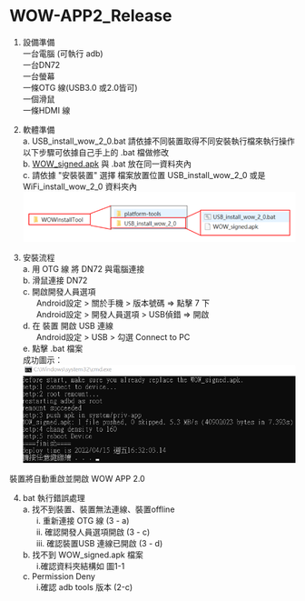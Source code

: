 # WOW-APP2_Release  
1. 設備準備  
一台電腦 (可執行 adb)  
一台DN72  
一台螢幕   
一條OTG 線(USB3.0 或2.0皆可)  
一個滑鼠  
一條HDMI 線  

2. 軟體準備  
a. USB_install_wow_2_0.bat 請依據不同裝置取得不同安裝執行檔來執行操作  
以下步驟可依據自己手上的 .bat 檔做修改  
b. [WOW_signed.apk](https://github.com/Space4mDev/WOW_APP2_Release) 與 .bat 放在同一資料夾內  
c. 請依據 "安裝裝置" 選擇 檔案放置位置 USB_install_wow_2_0 或是 WiFi_install_wow_2_0 資料夾內     
![圖1-1](folderstructure.png)  
  
3. 安裝流程  
a. 用 OTG 線 將 DN72 與電腦連接  
b. 滑鼠連接 DN72  
c. 開啟開發人員選項  
&nbsp;&nbsp;&nbsp;&nbsp;&nbsp;&nbsp;Android設定 > 關於手機 > 版本號碼 => 點擊 7 下  
&nbsp;&nbsp;&nbsp;&nbsp;&nbsp;&nbsp;Android設定 > 開發人員選項 > USB偵錯 => 開啟  
d. 在 裝置 開啟 USB 連線   
&nbsp;&nbsp;&nbsp;&nbsp;&nbsp;&nbsp;Android設定 > USB > 勾選 Connect to PC   
e. 點擊 .bat 檔案  
成功圖示：  
![圖1-2](success.png)  
  
裝置將自動重啟並開啟 WOW APP 2.0  
  
4. bat 執行錯誤處理  
	a. 找不到裝置、裝置無法連線、裝置offline  
&nbsp;&nbsp;&nbsp;&nbsp;&nbsp;&nbsp;i. 重新連接 OTG 線 (3 - a)  
&nbsp;&nbsp;&nbsp;&nbsp;&nbsp;&nbsp;ii. 確認開發人員選項開啟 (3 - c)  
&nbsp;&nbsp;&nbsp;&nbsp;&nbsp;&nbsp;iii. 確認裝置USB 連線已開啟 (3 - d)  
	b. 找不到 WOW_signed.apk 檔案  
&nbsp;&nbsp;&nbsp;&nbsp;&nbsp;&nbsp;i.確認資料夾結構如 圖1-1  
	c. Permission Deny  
&nbsp;&nbsp;&nbsp;&nbsp;&nbsp;&nbsp;i.確認 adb tools 版本 (2-c)  
  
  
